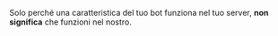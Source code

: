 Solo perché una caratteristica del tuo bot funziona nel tuo server, **non significa** che funzioni nel nostro.
